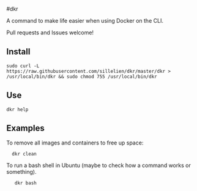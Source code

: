 #dkr

A command to make life easier when using Docker on the CLI.

Pull requests and Issues welcome!

## Install
```
sudo curl -L https://raw.githubusercontent.com/sillelien/dkr/master/dkr > /usr/local/bin/dkr && sudo chmod 755 /usr/local/bin/dkr
```

## Use

```
dkr help
```

## Examples

To remove all images and containers to free up space:

```
  dkr clean
```  

To run a bash shell in Ubuntu (maybe to check how a command works or something).

```
   dkr bash
```   
